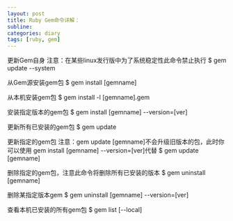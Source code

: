 ```yaml
---
layout: post
title: Ruby Gem命令详解：
subline:
categories: diary
tags: [ruby, gem]
---
```


更新Gem自身
注意：在某些linux发行版中为了系统稳定性此命令禁止执行
    $ gem update --system

从Gem源安装gem包
    $ gem install [gemname]

从本机安装gem包
    $ gem install -l [gemname].gem

安装指定版本的gem包
    $ gem install [gemname] --version=[ver]

更新所有已安装的gem包
    $ gem update

更新指定的gem包
注意：gem update [gemname]不会升级旧版本的包，此时你可以使用 gem install [gemname] --version=[ver]代替
    $ gem update [gemname]

删除指定的gem包，注意此命令将删除所有已安装的版本
    $ gem uninstall [gemname]

删除某指定版本gem
    $ gem uninstall [gemname] --version=[ver]

查看本机已安装的所有gem包
    $ gem list [--local]